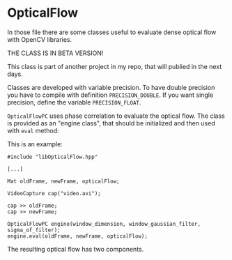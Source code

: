 OpticalFlow
===========

In those file there are some classes useful to evaluate dense optical flow with OpenCV libraries.

THE CLASS IS IN BETA VERSION!

This class is part of another project in my repo, that will publied in the next days.

Classes are developed with variable precision. To have double precision you have to compile with definition `PRECISION_DOUBLE`. If you want single precision, define the variable `PRECISION_FLOAT`.

`OpticalFlowPC` uses phase correlation to evaluate the optical flow. The class is provided as an "engine class", that should be initialized and then used with `eval` method:

This is an example:

```
#include "libOpticalFlow.hpp"

[...]

Mat oldFrame, newFrame, opticalFlow;

VideoCapture cap("video.avi");

cap >> oldFrame;
cap >> newFrame;

OpticalFlowPC engine(window_dimension, window_gaussian_filter, sigma_of_filter);
engine.eval(oldFrame, newFrame, opticalFlow);
```
The resulting optical flow has two components.

